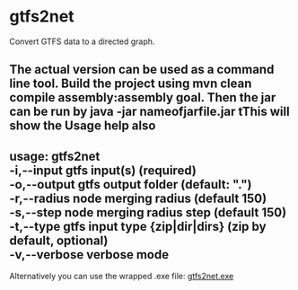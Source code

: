 # gtfs2net
Convert GTFS data to a directed graph.

The actual version can be used as a command line tool. Build the project using mvn clean compile assembly:assembly goal.
Then the jar can be run by java -jar nameofjarfile.jar 
tThis will show the Usage help also
-----------------------------------------
usage: gtfs2net <br>
-i,--input     gtfs input(s) (required)<br>
-o,--output    gtfs output folder (default: ".")<br>
-r,--radius    node merging radius (default 150)<br>
-s,--step      node merging radius step (default 150)<br>
-t,--type      gtfs input type {zip|dir|dirs} (zip by default, optional)<br>
-v,--verbose   verbose mode
-----------------------------------------
Alternatively you can use the wrapped .exe file:
[gtfs2net.exe](https://github.com/kocsisger/gtfs2net/raw/main/gtfs2net.exe)

